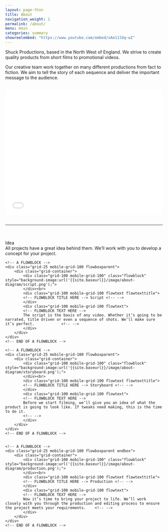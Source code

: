 ```yaml
---
layout: page-thin
title: About
navigation_weight: 1
permalink: /about/
menu: main
categories: summary
showreelembed: "https://www.youtube.com/embed/xAe11lOq-wI"
---
```


<div class="introtous">

Shuck Productions, based in the North West of England. We strive to create quality products from short films to promotional videos.

Our creative team work together on many different productions from fact to fiction. We aim to tell the story of each sequence and deliver the important message to the audience.

</div><br>

<center><iframe id="ytplayer" class="player-showreel" type="text/html" width="100%" height="400" src="{{ page.showreelembed }}?autoplay=0&modestbranding=1&showinfo=0" frameborder="0"></iframe></center><br>
<div class="grid-container">
<hr><br>
	<!-- A FLOWBLOCK -->
	<div class="grid-25 mobile-grid-100">
		<div class="grid-container flowboxparent">
			<div class="grid-100 mobile-grid-100" class="flowblock" style="background-image:url('{{site.baseurl}}/image/about-diagram/idea.png');">
			</div><br>
			<div class="grid-100 mobile-grid-100 flowtext flowtexttitle">
			<!-- FLOWBLOCK TITLE HERE --> Idea <!-- -->
			</div>
			<div class="grid-100 mobile-grid-100 flowtext">
		    <!-- FLOWBLOCK TEXT HERE -->
			All projects have a great idea behind them. We’ll work with you to develop a concept for your project.
		   	<!-- -->
			</div>
		</div>
	</div>
	<!-- END OF A FLOWBLOCK -->

	<!-- A FLOWBLOCK -->
	<div class="grid-25 mobile-grid-100 flowboxparent">
		<div class="grid-container">
			<div class="grid-100 mobile-grid-100" class="flowblock" style="background-image:url('{{site.baseurl}}/image/about-diagram/script.png');">
			</div><br>
			<div class="grid-100 mobile-grid-100 flowtext flowtexttitle">
			<!-- FLOWBLOCK TITLE HERE --> Script <!-- -->
			</div>
			<div class="grid-100 mobile-grid-100 flowtext">
		    <!-- FLOWBLOCK TEXT HERE -->
			The script is the basis of any video. Whether it’s going to be narrated, title driven or even a sequence of shots. We’ll make sure it’s perfect.		    <!-- -->
			</div>
		</div>
	</div>
	<!-- END OF A FLOWBLOCK -->

	<!-- A FLOWBLOCK -->
	<div class="grid-25 mobile-grid-100 flowboxparent">
		<div class="grid-container">
			<div class="grid-100 mobile-grid-100" class="flowblock" style="background-image:url('{{site.baseurl}}/image/about-diagram/storyboard.png');">
			</div><br>
			<div class="grid-100 mobile-grid-100 flowtext flowtexttitle">
			<!-- FLOWBLOCK TITLE HERE --> Storyboard <!-- -->
			</div>
			<div class="grid-100 mobile-grid-100 flowtext">
		    <!-- FLOWBLOCK TEXT HERE -->
		    Before we start filming, we’ll give you an idea of what the product is going to look like. If tweaks need making, this is the time to do it.
		    <!-- -->
			</div>
		</div>
	</div>
	<!-- END OF A FLOWBLOCK -->


	<!-- A FLOWBLOCK -->
	<div class="grid-25 mobile-grid-100 flowboxparent endbox">
		<div class="grid-container">
			<div class="grid-100 mobile-grid-100" class="flowblock" style="background-image:url('{{site.baseurl}}/image/about-diagram/production.png');">
			</div><br>
			<div class="grid-100 mobile-grid-100 flowtext flowtexttitle">
			<!-- FLOWBLOCK TITLE HERE --> Production <!-- -->
			</div>
			<div class="grid-100 mobile-grid-100 flowtext">
		    <!-- FLOWBLOCK TEXT HERE -->
			Now it’s time to bring your project to life. We’ll work closely with you through the production and editing process to ensure the project meets your requirements.    <!-- -->
			</div>
		</div>
	</div>
	<!-- END OF A FLOWBLOCK -->






